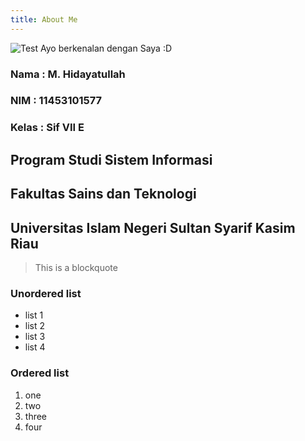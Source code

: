 ```yaml
---
title: About Me
---
```

![Test](/emerald/img/img-test.png "Test")
Ayo berkenalan dengan Saya :D

### Nama : M. Hidayatullah
### NIM : 11453101577
### Kelas : Sif VII E

## Program Studi Sistem Informasi
## Fakultas Sains dan Teknologi
## Universitas Islam Negeri Sultan Syarif Kasim Riau

> This is a blockquote

### Unordered list
- list 1
- list 2
- list 3
- list 4

### Ordered list
1. one
2. two
3. three
4. four
